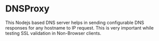 DNSProxy
========
This Nodejs based DNS server helps in sending configurable DNS responses for any hostname to IP request. This is very important while testing SSL validation in Non-Browser clients.